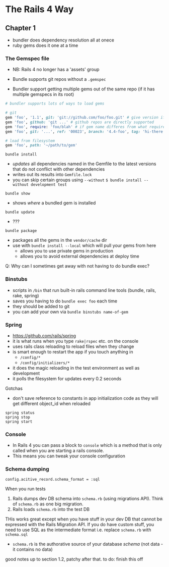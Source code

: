 # The Rails 4 Way

## Chapter 1

* bundler does dependency resolution all at onece
* ruby gems does it one at a time

### The Gemspec file

* NB: Rails 4 no longer has a 'assets' group

* Bundle supports git repos without a `.gemspec`
* Bundler support getting multiple gems out of the same repo (if it has multiple gemspecs in its root)

```ruby
# bundler supports lots of ways to load gems

# git
gem 'foo', '1.1', git: 'git://github.com/foo/foo.git' # give version if no .gemspec file
gem 'foo', github: 'git ...' # github repos are directly supported
gem 'foo', require: 'foo/blah' # if gem name differes from what require statement needs
gem 'foo', git: '...', ref: '00023', branch: '4.4-foo', tag: 'hi-there'

# load from filesystem
gem 'foo', path: '~/path/to/gem'
```

`bundle install`
* _updates_ all dependencies named in the Gemfile to the latest versions that do not conflict with other dependencies
* writes out its results into `Gemfile.lock`
* you can skip certain groups using `--without`
    `$ bundle install --without development test`

`bundle show`
* shows _where_ a bundled gem is installed

`bundle update`
* ???

`bundle package`
* packages all the gems in the `vendor/cache` dir
* use with `bundle install --local` which will pull your gems from here
    * allows you to use private gems in production
    * allows you to avoid external dependencies at deploy time


Q: Why can I sometimes get away with not having to do bundle exec?

### Binstubs

* scripts in `/bin` that run built-in rails command line tools (bundle, rails, rake, spring)
* saves you having to do `bundle exec foo` each time
* they should be added to git
* you can add your own via `bundle binstubs name-of-gem`

### Spring

* https://github.com/rails/spring
* it is what runs when you type `rake|rspec` etc. on the console
* uses rails class reloading to reload files when they change
* is smart enough to restart the app if you touch anything in
    * `/config/*`
    * `/config/initializers/*`
* it does the magic reloading in the test environment as well as development
* it polls the filesystem for updates every 0.2 seconds

Gotchas
* don't save reference to constants in app initialization code as they will get different object_id when reloaded

```
spring status
spring stop
spring start
```


### Console

* In Rails 4 you can pass a block to `console` which is a method that is only
  called when you are starting a rails console.
* This means you can tweak your console configuration


### Schema dumping

`config.acitive_record.schema_format = :sql`

When you run tests
1. Rails dumps dev DB schema into `schema.rb` (using migrations API). Think of
   `schema.rb` as one big migration.
2. Rails loads `schema.rb` into the test DB

THis works great except when you have stuff in your dev DB that cannot be
expressed with the Rails Migration API. If you do have custom stuff, you need to
use SQL as the intermediate format i.e. replace `schema.rb` with `schema.sql`

* `schema.rb` is the authorative source of your database *schema* (not data - it contains no data)

good notes up to section 1.2, patchy after that. to do: finish this off
